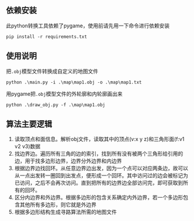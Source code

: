 ## 依赖安装
此python转换工具依赖了pygame，使用前请先用一下命令进行依赖安装
```
pip install -r requirements.txt
```

## 使用说明
把`.obj`模型文件转换成自定义的地图文件
```
python .\main.py -i .\map\map1.obj -o .\map\map1.txt
```


用pygame把`.obj`模型文件的外轮廓和内轮廓画出来
```
python .\draw_obj.py -f .\map\map1.obj
```


## 算法主要逻辑
1. 读取顶点和面信息。解析obj文件，读取其中的顶点(v:x y z)和三角形面(f:v1 v2 v3)数据
2. 找边界边。遍历所有三角的边的索引，找到所有没有被两个三角形给引用的边，用于找多边形边界，边界分外边界和内边界
3. 根据边界边找回环。从任意边界边出发，因为一个点可以对应两条边，故可以从一点出发转一圈回到出发点，便形成一个回环。其中访问过的边会被标记为已访问，之后不会再次访问。直到把所有的边界边全部访问完，即可获取到所有的回环。
4. 区分内边界和外边界。根据多边形的包含关系确定内外边界，若一个多边形包含其他所有多边形，则它就是外边界
5. 根据多边形结构生成寻路算法所需的地图文件
